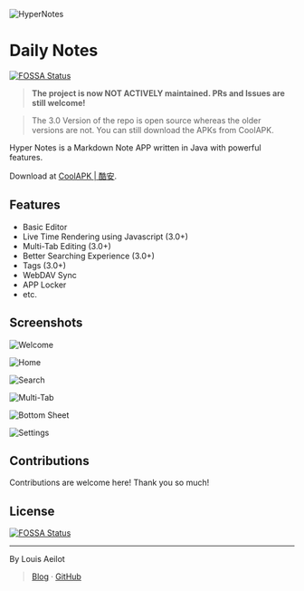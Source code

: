 ![HyperNotes](app/src/main/res/mipmap-xxxhdpi/ic_launcher_round.png)

# Daily Notes

[![FOSSA Status](https://app.fossa.com/api/projects/git%2Bgithub.com%2Faeilot%2FDailyNotes.svg?type=shield)](https://app.fossa.com/projects/git%2Bgithub.com%2Faeilot%2FDailyNotes?ref=badge_shield)


> **The project is now NOT ACTIVELY maintained. PRs and Issues are still welcome!**

> The 3.0 Version of the repo is open source whereas the older versions are not. You can still download the APKs from CoolAPK.

Hyper Notes is a Markdown Note APP written in Java with powerful features.

Download at [CoolAPK | 酷安](https://www.coolapk.com/apk/tk.louisstudio.daily_notes).

## Features

- Basic Editor
- Live Time Rendering using Javascript (3.0+)
- Multi-Tab Editing (3.0+)
- Better Searching Experience (3.0+)
- Tags (3.0+)
- WebDAV Sync
- APP Locker
- etc.

## Screenshots

![Welcome](img/img0.jpg)

![Home](img/img3.jpg)

![Search](img/img2.jpg)

![Multi-Tab](img/img1.jpg)

![Bottom Sheet](img/img4.jpg)

![Settings](img/img5.jpg)

## Contributions

Contributions are welcome here! Thank you so much!

## License

[![FOSSA Status](https://app.fossa.com/api/projects/git%2Bgithub.com%2Faeilot%2FDailyNotes.svg?type=large)](https://app.fossa.com/projects/git%2Bgithub.com%2Faeilot%2FDailyNotes?ref=badge_large)

---
By Louis Aeilot
> [Blog](https://aeilot.github.io) · [GitHub](https://www.github.com/aeilot)
